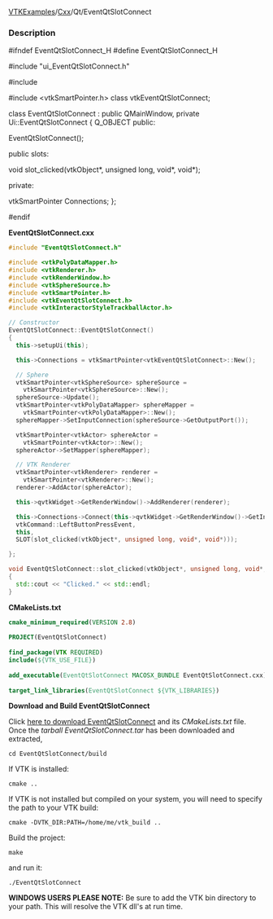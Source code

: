 [VTKExamples](/index/)/[Cxx](/Cxx)/Qt/EventQtSlotConnect

### Description
<source lang="cpp">
#ifndef EventQtSlotConnect_H
#define EventQtSlotConnect_H

#include "ui_EventQtSlotConnect.h"

#include <QMainWindow>

#include <vtkSmartPointer.h>
class vtkEventQtSlotConnect;

class EventQtSlotConnect : public QMainWindow, private Ui::EventQtSlotConnect
{
  Q_OBJECT
public:

  EventQtSlotConnect();

public slots:

  void slot_clicked(vtkObject*, unsigned long, void*, void*);

private:

  vtkSmartPointer<vtkEventQtSlotConnect> Connections;
};

#endif

</source>

**EventQtSlotConnect.cxx**
```c++
#include "EventQtSlotConnect.h"

#include <vtkPolyDataMapper.h>
#include <vtkRenderer.h>
#include <vtkRenderWindow.h>
#include <vtkSphereSource.h>
#include <vtkSmartPointer.h>
#include <vtkEventQtSlotConnect.h>
#include <vtkInteractorStyleTrackballActor.h>

// Constructor
EventQtSlotConnect::EventQtSlotConnect()
{
  this->setupUi(this);

  this->Connections = vtkSmartPointer<vtkEventQtSlotConnect>::New();

  // Sphere
  vtkSmartPointer<vtkSphereSource> sphereSource =
    vtkSmartPointer<vtkSphereSource>::New();
  sphereSource->Update();
  vtkSmartPointer<vtkPolyDataMapper> sphereMapper =
    vtkSmartPointer<vtkPolyDataMapper>::New();
  sphereMapper->SetInputConnection(sphereSource->GetOutputPort());

  vtkSmartPointer<vtkActor> sphereActor =
    vtkSmartPointer<vtkActor>::New();
  sphereActor->SetMapper(sphereMapper);

  // VTK Renderer
  vtkSmartPointer<vtkRenderer> renderer =
    vtkSmartPointer<vtkRenderer>::New();
  renderer->AddActor(sphereActor);

  this->qvtkWidget->GetRenderWindow()->AddRenderer(renderer);

  this->Connections->Connect(this->qvtkWidget->GetRenderWindow()->GetInteractor(),
  vtkCommand::LeftButtonPressEvent,
  this,
  SLOT(slot_clicked(vtkObject*, unsigned long, void*, void*)));

};

void EventQtSlotConnect::slot_clicked(vtkObject*, unsigned long, void*, void*)
{
  std::cout << "Clicked." << std::endl;
}
```
**CMakeLists.txt**
```cmake
cmake_minimum_required(VERSION 2.8)
 
PROJECT(EventQtSlotConnect)
 
find_package(VTK REQUIRED)
include(${VTK_USE_FILE})
 
add_executable(EventQtSlotConnect MACOSX_BUNDLE EventQtSlotConnect.cxx)
 
target_link_libraries(EventQtSlotConnect ${VTK_LIBRARIES})
```

**Download and Build EventQtSlotConnect**

Click [here to download EventQtSlotConnect](https://github.com/lorensen/VTKWikiExamplesTarballs/raw/master/EventQtSlotConnect.tar) and its *CMakeLists.txt* file.
Once the *tarball EventQtSlotConnect.tar* has been downloaded and extracted,
```
cd EventQtSlotConnect/build 
```
If VTK is installed:
```
cmake ..
```
If VTK is not installed but compiled on your system, you will need to specify the path to your VTK build:
```
cmake -DVTK_DIR:PATH=/home/me/vtk_build ..
```
Build the project:
```
make
```
and run it:
```
./EventQtSlotConnect
```
**WINDOWS USERS PLEASE NOTE:** Be sure to add the VTK bin directory to your path. This will resolve the VTK dll's at run time.

